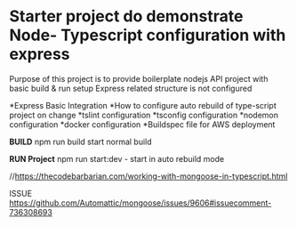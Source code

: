 # Starter project do demonstrate Node- Typescript configuration with express  

Purpose of this project is to provide boilerplate nodejs API project with basic build & run setup 
Express related structure is not configured 

*Express Basic Integration 
*How to configure auto rebuild of type-script project on change
*tslint configuration 
*tsconfig configuration 
*nodemon configuration 
*docker configuration 
*Buildspec file for AWS deployment 

**BUILD**
npm run build start normal build 

**RUN Project**
npm run start:dev  - start in auto rebuild mode 

//https://thecodebarbarian.com/working-with-mongoose-in-typescript.html


ISSUE 
https://github.com/Automattic/mongoose/issues/9606#issuecomment-736308693